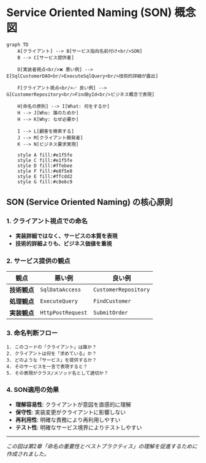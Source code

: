 # Service Oriented Naming (SON) 概念図

```mermaid
graph TD
    A[クライアント] --> B[サービス指向名前付け<br/>SON]
    B --> C[サービス提供者]
   
    D[実装者視点<br/>❌ 悪い例] --> E[SqlCustomerDAO<br/>ExecuteSqlQuery<br/>技術的詳細が露出]
   
    F[クライアント視点<br/>✅ 良い例] --> G[CustomerRepository<br/>FindById<br/>ビジネス概念で表現]
   
    H[命名の原則] --> I[What: 何をするか]
    H --> J[Who: 誰のためか]
    H --> K[Why: なぜ必要か]
   
    I --> L[顧客を検索する]
    J --> M[クライアント開発者]
    K --> N[ビジネス要求実現]
   
    style A fill:#e1f5fe
    style C fill:#e1f5fe
    style D fill:#ffebee
    style F fill:#e8f5e8
    style E fill:#ffcdd2
    style G fill:#c8e6c9
```

## SON (Service Oriented Naming) の核心原則

### 1. クライアント視点での命名
- **実装詳細ではなく、サービスの本質を表現**
- **技術的詳細よりも、ビジネス価値を重視**

### 2. サービス提供の観点
| 観点 | 悪い例 | 良い例 |
|------|--------|--------|
| **技術観点** | `SqlDataAccess` | `CustomerRepository` |
| **処理観点** | `ExecuteQuery` | `FindCustomer` |
| **実装観点** | `HttpPostRequest` | `SubmitOrder` |

### 3. 命名判断フロー
```
1. このコードの「クライアント」は誰か？
2. クライアントは何を「求めている」か？
3. どのような「サービス」を提供するか？
4. そのサービスを一言で表現すると？
5. その表現がクラス/メソッド名として適切か？
```

### 4. SON適用の効果
- **理解容易性**: クライアントが意図を直感的に理解
- **保守性**: 実装変更がクライアントに影響しない
- **再利用性**: 明確な責務により再利用しやすい
- **テスト性**: 明確なサービス境界によりテストしやすい

---

*この図は第2章「命名の重要性とベストプラクティス」の理解を促進するために作成されました。*